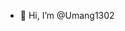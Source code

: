 - 👋 Hi, I’m @Umang1302


<!---
Umang1302/Umang1302 is a ✨ special ✨ repository because its `README.md` (this file) appears on your GitHub profile.
You can click the Preview link to take a look at your changes.
--->
